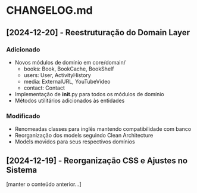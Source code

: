 # CHANGELOG.md

## [2024-12-20] - Reestruturação do Domain Layer
### Adicionado
- Novos módulos de domínio em core/domain/
  - books: Book, BookCache, BookShelf
  - users: User, ActivityHistory
  - media: ExternalURL, YouTubeVideo
  - contact: Contact
- Implementação de __init__.py para todos os módulos de domínio
- Métodos utilitários adicionados às entidades

### Modificado
- Renomeadas classes para inglês mantendo compatibilidade com banco
- Reorganização dos models seguindo Clean Architecture
- Models movidos para seus respectivos domínios

## [2024-12-19] - Reorganização CSS e Ajustes no Sistema
[manter o conteúdo anterior...]